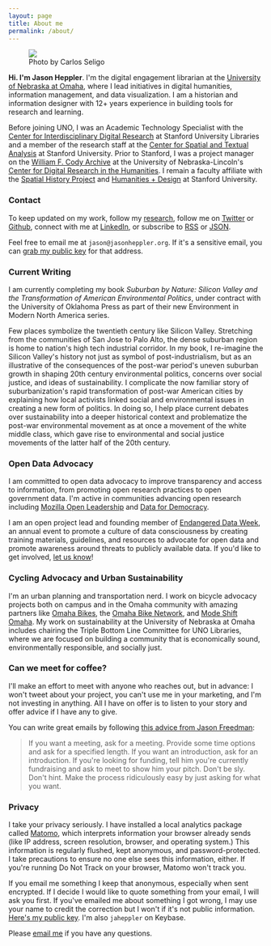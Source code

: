 ```yaml
---
layout: page
title: About me
permalink: /about/
---
```


<div class="about-intro">
    <figure>
        <img src="/assets/images/atxpo_2016-3703_1024.jpg"/>
        <figcaption>Photo by Carlos Seligo</figcaption>
    </figure>
</div>

<p class="size-2x"><strong>Hi. I'm Jason Heppler</strong>. I'm the digital engagement librarian at the <a href="http://library.unomaha.edu/">University of Nebraska at Omaha</a>, where I lead initiatives in digital humanities, information management, and data visualization. I am a historian and information designer with 12+ years experience in building tools for research and learning.</p>

Before joining UNO, I was an Academic Technology Specialist with the [Center for Interdisciplinary Digital Research](http://cidr.stanford.edu) at Stanford University Libraries and a member of the research staff at the [Center for Spatial and Textual Analysis](http://cesta.stanford.edu) at Stanford University. Prior to Stanford, I was a project manager on the [William F. Cody Archive](http://codyarchive.org) at the University of Nebraska-Lincoln's [Center for Digital Research in the Humanities](http://cdrh.unl.edu). I remain a faculty affiliate with the [Spatial History Project](http://spatialhistory.stanford.edu) and [Humanities + Design](http://hdlab.stanford.edu/) at Stanford University.

### Contact

To keep updated on my work, follow my [research](/research/), follow me on [Twitter](http://twitter.com/jaheppler) or [Github](http://github.com/hepplerj), connect with me at [LinkedIn](https://www.linkedin.com/in/jasonheppler/), or subscribe to [RSS](https://jasonheppler.org/feed.xml) or [JSON](https://jasonheppler.org/feed.json).

Feel free to email me at `jason@jasonheppler.org`. If it's a sensitive email, you can [grab my public key](https://jasonheppler.org/jasonheppler.asc) for that address.

### Current Writing

I am currently completing my book *Suburban by Nature: Silicon Valley and the Transformation of American Environmental Politics*, under contract with the University of Oklahoma Press as part of their new Environment in Modern North America series. 

Few places symbolize the twentieth century like Silicon Valley. Stretching from the communities of San Jose to Palo Alto, the dense suburban region is home to nation's high tech industrial corridor. In my book, I re-imagine the Silicon Valley's history not just as symbol of post-industrialism, but as an illustrative of the consequences of the post-war period's uneven suburban growth in shaping 20th century environmental politics, concerns over social justice, and ideas of sustainability. I complicate the now familiar story of suburbanization's rapid transformation of post-war American cities by explaining how local activists linked social and environmental issues in creating a new form of politics. In doing so, I help place current debates over sustainability into a deeper historical context and problematize the post-war environmental movement as at once a movement of the white middle class, which gave rise to environmental and social justice movements of the latter half of the 20th century.

### Open Data Advocacy

I am committed to open data advocacy to improve transparency and access to information, from promoting open research practices to open government data. I'm active in communities advancing open research including [Mozilla Open Leadership](https://mozilla.github.io/leadership-training/) and [Data for Democracy](ttp://datafordemocracy.org).

I am an open project lead and founding member of [Endangered Data Week](http://endangereddataweek.org), an annual event to promote a culture of data consciousness by creating training materials, guidelines, and resources to advocate for open data and promote awareness around threats to publicly available data. If you'd like to get involved, [let us know](http://github.com/endangereddataweek/resources/)!

### Cycling Advocacy and Urban Sustainability

I'm an urban planning and transportation nerd. I work on bicycle advocacy projects both on campus and in the Omaha community with amazing partners like [Omaha Bikes](https://omahabikes.org/), the [Omaha Bike Network](http://livewellomaha.org/), and [Mode Shift Omaha](https://modeshiftomaha.org/). My work on sustainability at the University of Nebraska at Omaha includes chairing the Triple Bottom Line Committee for UNO Libraries, where we are focused on building a community that is economically sound, environmentally responsible, and socially just.

### Can we meet for coffee? 

I'll make an effort to meet with anyone who reaches out, but in advance: I won't tweet about your project, you can't use me in your marketing, and I'm not investing in anything. All I have on offer is to listen to your story and offer advice if I have any to give. 

You can write great emails by following [this advice from Jason Freedman](http://humbledmba.com/how-to-email-busy-people):

> If you want a meeting, ask for a meeting. Provide some time options and ask for a specified length. If you want an introduction, ask for an introduction. If you're looking for funding, tell him you're currently fundraising and ask to meet to show him your pitch. Don't be sly. Don't hint. Make the process ridiculously easy by just asking for what you want.

### Privacy

I take your privacy seriously. I have installed a local analytics package called [Matomo](https://matomo.org/), which interprets information your browser already sends (like IP address, screen resolution, browser, and operating system.) This information is regularly flushed, kept anonymous, and password-protected. I take precautions to ensure no one else sees this information, either. If you're running Do Not Track on your browser, Matomo won't track you. 

If you email me something I keep that anonymous, especially when sent encrypted. If I decide I would like to quote something from your email, I will ask you first. If you've emailed me about something I got wrong, I may use your name to credit the correction but I won't if it's not public information. [Here's my public key](https://jasonheppler.org/jasonheppler.asc). I'm also `jaheppler` on Keybase.

Please [email me](mailto:jason@jasonheppler.org) if you have any questions.
